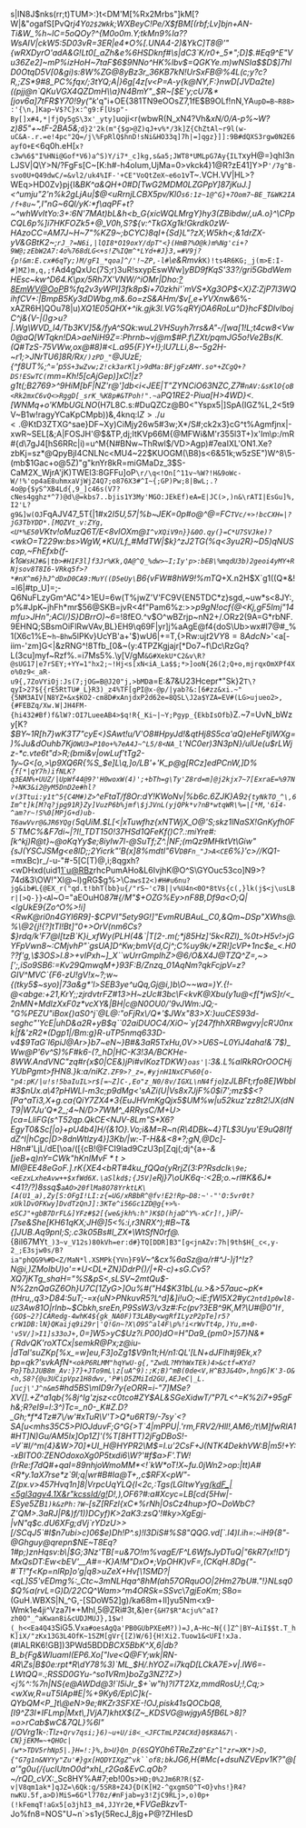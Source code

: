s|IN8J$nks(rr;t)TUM>:}t<DM'M[%Rx2Mrbs"]kM[?W|&"$o%BgTk^hWUF"JtI%h`{BT@3Cu|n(*+Eqwns,eE)Ur6v,-J7WDHqa(5}_SP$gafS[PvQr*j4Y`O2$2Wk`k;WXBeyC!Pe/X$fBM[(rbf;Lv]bjn+AN-Ti&W_%h~lC=5oQOy?^{M0o0m.Y;tkMn9%Ia??WsAIV|ckW5:5D03vR=3ER|e4*O%[.UNA4-2)&YkC]T8@'"{wRXDyrO'adA&G!Lt0[_aZh&e%6HSDknf#\s|dC3`K/r0+_5*";D]$.#Eq9^E"Vu36Ze2]~mP%izHoH~7taF$6$9NNo^HK%lbv$=QGKYe.m)wNSIa$$D$]7hlD0OtqD5V[0&gi)s:8W%ZG@8yBz3r_36KB7kN!UrSxFB@%4L(c;y?c?R,;ZS*9#8_PC%fqx/;3tYQ;A|}6g[4z[v<P=A-y{k@NY,F:}nwD[JVDa2te)((pjj@n`QKuVGX4QZDmH\\a}N4BmY"_$R~[$E'y;cU7&*[jov6a]7tFR$Y70!9y("k*'q"i+OE{381TN9eOOsZ7,1fE\$B9OLf!nN,YA`upD=B~R88>:'{\n,]Kap~V$?C}x:^g9:F[Usp"-By[]x#4,*|fjOy5gS\3x'_yty]`uoji<r(wbwR(N_xN4?Vh&*xN/0/A-p%~W?z)85"+~tF-2BA5&;*`d}2'2k(m"{$g>@Z)qJ+v%*/3k]Z{ChZtAl~r9l(w-uC&A-.r.=e!4pc"2Q=/j\%FpRlQ$hnD!sNi&HO33q]7h|=]qgz}]]:9B#dQXS3rgw0N2E6ayfO+E`<6q0h.eH[`x?c3w%6$"I%HNi@Gof*V6)a^S)Y/i7*_c]kg,s&a5;JWT8*UMLpG7Ay{ILT`xyH@=}qhI3nLJSV|Q\Y>N/?FgFs[C~[K:h#-h4oIum,UjMa=0>vkck4}1@R?zE41\]Y>P`'/7g^B-svo0U+Q49dwC/=&vl2/uk4%IF-'+CE"VoQtZeX~e6o1`vT~.VCH.VV|HL>?WEq>HD0Zv}pj{I&_BK^a&QH+0#D[TwG2MDM0LZGPpY]87jKuJ.]<^umju"2'n%k2gLjAu|$@<uRrnjLCBX5pv/Kl0`s6:1z~1@^G}+7Oom7~BE_T&WK2IA/f+8u`~",I"nG~6Ql/yK:*f\aqPF+t?~^whWvItYo:3+:6N'7MAt)bL&h<b_G{xicWQLMrgY}hy3\(ZBibdw/,uA.o}^\CPpCQL6p\%]i7HKFOZk5+@_V0h,S?${v:^TkGXg1k!Gkrdk0zW-HAzoCC=AM7J~H~7"%KZ9~\;bCYC}8qI+{Sd}L"?zX;W5kh<;&1drZX-yV&GBtK2~;`rJ_?=N6i,|lQI8*O19oxY/dpT"<}(HmB?%O@k)m%Ng'ci+?9W@;zEbW2A7:4o%768dLG<+s!Z%IQm^*LYd+#J}3,=#V9j?{p!&m:E.cx#6qTy;)M/gF1_*qoa]^/'!~ZP,-l#`\e&Rmvk_`K)!ts4R6KG;_j(m>E:I-#]MZ)m,q,;f`Ad4gQxUc(7S;r)3uR!sxypEswWw]*yBD9fKqS'33?/gri5GbdWemHEsc~kw^D64.K\px/5Rh7X'VNW/^iOMr|Dho:<?8EmWV@OoP>B%fq2v3yWPl]3fk8p$i+70zkhi'`mVS*Xg3OP$<X}Z:ZjP7l3WQihfCV+:|BmpB5Ky3dDWbg,m&.6o=zS&AHm/$v[,e+YVXn*w&6%-xAZR6H]QOu78|u)*XQ1E05QHX+_^ik.gjk3l.VG%qRYjOA6RoLu^D}hcF$DlvIbojC^j&{V-|()g>u?|.Wg\WVD_I4/Tb3KV]5&/fyA^SQk:wuL2VHSuyh7rrs&A"-/[wa[*1!L;t4cw8<Vw0@aQ[WTqkn!DA>aeNiH9Z=:Phrnb~v*j@m$#P.f\ZXt/pqmJG5o!Ve2Bs(K.(Q#TzS-75VWw,ox@#8)#<L.a95{F}Y+!};lU7LLi\,8~-5g2H-~r1;_>JNrTU6]8R/R`X/)zPD_"`@JUzE;{^f8UT%;^='p`5S+3wZvw;Z!ck3arKlj>9dMa:BFjgFzAMY.so*+ZCgQ+?DS!ESwTC(`*mm=Kh!5[cAjGep)]xC!|z?g1t(;B2769>^9HiM[bF|NZ'r@']db<i<JEE|T"ZYNCiO63NZC,Z7#`nAV:&sKlO{oB<Rk2mxC6vQ<>RggD[_srK_%K8p#&TPoh!".~a`PQ1RE2\-P*iua[H>4WD}<.[WNMq+o'KMbUGLNO*(H7L8C.s:#DuQZCz@B0<"Yspx5|]SpA(IGZ%L,2<5t9V~B1w!ragyYCaKpCMpb))&,4knq:l$Z>./u<.$@KtD3ZTXG^sae}DF~Xy)CiMjy26w5#3w;X*/S#;ck2x3}cG^t%Agmfjnx|-xwR~SEL[&;A|FOSJH'@$&TP,dj;ItKVp66M{@MFWi&M'r355l3T+)x'Im\p:/mR#{d\7gJ4[hS6RRc|i)=u^M{N#BNw~ThRwl$/VD>Agp)#7eaIXL'ON1.Xe?zbKj=sz*@QpyBjI4CNLNc<MU4~22$KUOGM(\B8)s<6&51k;w5zSE")W^8\5-(mb$1Gac+o@5Z)"g"knYr8kR=miGMaDz_3$S-CaM2X_WjrA'jK)TWEl3:8GFFu]oP`\r/\q<!On[^11v~%W?!H&9oWc-W/!%'op4aE8uhmxaVjWjZ4Q7;o876X3#^I~{;GP)Pw;8|BwL;.?4o@p{$yS^XB4Ld{,9_]c46s(V7?cNes4gghz*^7)@d\@=kbs7..bjis1Y3My'MGO:JEkEf)eA=E|JC(>,)n&\rATI|EsGu]%,I2'L?g9&]w(OJ`FqAJV47_5T{|1#x2*I5U,57|%b~JEK=0p#o@^@=FC`TVc/+>!bcCXH=|?jG3TbYDD*.[MQZVt_v:ZYg,<U*%E50`VKtv!oMuzQ6T/E<8vlOXm@`I^vXQiV9n}}&0O.qy(}=C*U7SVJke)?`<wkO=T229w:bs>WgW\,*KU/Lf_#MdTW|$k}^zJ2TG(%q<3yu2R}~D5)qNUScap,~FhEfxb{f-k1`GWsHJ#&|tb>#H1F3l]f3Jr%Kk,QA@^Q_%dw>~I;Iy'p>:bEB\%mqdU3b)2geoi4yMY+RNjsov8T8I6-VRkq5f>?*#nX^m6}hJ^dDxD0CA9:MuY((D5eUy\`B6{vFW#8hW9!%mTQ*+X.n2H$X`g1((Q*&!=l6|#tp_U]=;-Q6NuFLzyGm^AC"4>1EU=6w(T%jwZ'V'FC9V{EN5TDC*z}sgd,~uw*s<8JY:,p%#JpK~jhFh*mr$56@SKB=jvR<4f"Pam6%z:>>*p9gN!ocf{@<Kj,gF5Imj"14mfu>JHn";ACI/)S}DBrrO)~6*=!8fEO.^v$O^wBZrjp~nN2+/.ORz2(9A=G*rbNF.9EHNQ;SBsmOiFlRwVAv,BL}EH9\q69F|yr]j%aAgE@f4{doS\Ub>wx#I7@#_%1(X6c1%E~`h~Bhw`5lPKv}UcYB'a+'$)wU6|+=T,{>Rw:uj$t2VY8=8AdcN$>'<a[-iim-'zm]G<|&zRNG^!8Tfb\_[0&~(y:4TPZKgjajr[\*Do7~f\Dc\RzGq?L(3cu]myf~Rzf%.=i7Ms5%.\y[V/gM`&G#XekU*C2&v\R?@sUG17|e7rSEY;+YY=1"hx2;~!Hj<s[xN<iA_La$$;*>]ooN{26(2;Q+o,mjrqxOmXPf4Xo%0z9<_aR-u9{,7ZoVYiOj:Js(7;jOG=B@J20"j,>bMD`a=E:&7&U23Hcepr*\"Sk}2`T\?qyI>27${{rE5RtTU#_L}R3)_z4%TF[gPI@x-@p/|yab?&:[6#zz&xi.~"{5NM3AIV[N8YZ+&x$KO2-cm8D#xAnjdxP2d62e=8QSL\J2a$YZA=EV#(LG>ujueo2>,{#FEBZq/Xw.W|JH4FM-{hi432#Bf)f&lW?:OI7LueeAB4>$q!R{_Ki~|~Y;Pgyp_{EkbIsOfb`}Z.~7=UvN_bWzy[K?*$BY~1R[_h7}wK3T7"cyE<}SAwt!u/V'O8#HpyJd!&qtHj8S5ca_'aQ)eHeFtjlWXg=)%Ju&dOuhb7Kj`OWU3=P10o+%7eA4J~^L5/8<NA_l`'NC0er)3N3pN}/ulUe(u$rLWjz-*c.vte6t"d>R;(bmi&v|owLuf'tTg2-1y~G<[o,>\p9XQ6R{%S$%n@jB>IimvBRVfe=Ug[=4\8>d~+1c1uHJVu-|%bdk:S9<z7CzTeUyT;Y<A_^Ym^"5k^N/e06#~s\!LsLk[/l+tYg<"@0]2*?dt<MWAq(<kRU||W6^p6yzJ.]`^Uxr72FO;lcRU|`[^3-.myy?RE078B<B(a$_$e]L\q,]o/LB'+'K_p@g[RCz]edPCnW,]D%`{f[*|qY7h)ifNLK?q3EAN%+UUZ/|UpWf44@9?'H0woxW(4)';+bTh=g\Ty'Z8rd=m]@j2kjx7~7[ExraE=%97N?+NK3&i2@yM5DnD2e#hl?v(3Ttui:y1t^5{C4M#)Z>`^eFtaT/f8Or:dY!KWoNv|%b6c.6ZJK}A9`2{tyNkTO_^\,6Im^t]k[M?q?jpg91R}Zy]VuzP6b%jmf\$jJVnL(yjQPk*v?nB*wtqWR\%=|[*M,'614-^am?r~!S%0[MPjG+d)ub-T6awVvr@&JR6YQg(`5qUiM.$L[<|xTuwfhz{xNTWjX_O@'S;skz1lNaSX!GnKyfh0F5`TMC%&F7di~|?I!_TDT150!37HSd1QFeKf()C?.:miYre#:[k^kj)R@t}~@oKqYy$e;8iyIw7l-@SuTf;Z^.|NF;(mQz9MHktVt\Giw"{sJ(YSCJSMg<e8lD;;2Yicrk"'B(x]8%mdtI"6V`DBFn_"J>A<CE`6%}'c>//KQ1-*=mxBc)r_/-u-"#-5[C[T)@,i;8qgxh?<wDHxd(uid1<1`u@RBz>rhcPumAHo&L6IvjhK@O^S\GYOuc53co]N9>?74d&3\OW!"Xl@~l)gRG$g%>\C`awsI2<)#H#u6nu?jg&ib#L{@EX_r("qd.t!bhT(bb}u{/"rS~'c7B||v%U4n<0O*8tVs{c(,}lk(j$<j\usLBr|[>Q-}}<A`l~O="aEOuH0*87#{/M"$+OZG%Ey>nF8B,Df9a<O;Q|<lgUkE9{Zo^O%>!i]<RwK@ri0n4GYl6R9]-$CPVI"5ety9G!]"EvmRUBAuL_C0,&Qm~DSp"XWhs@.%\@2{j!{?]tTl!Bt]"0+>OrV(nm6Cs?$}rdq/k'F7@l[tzB`K}i_xfWy(PLH(4&`|T[2-.m(;*j85Hz]'5k<RZl)_%0t>H5v!>jGYFpVwn8~:CMjvhP"`gsUA]D^Kw;bmV{d,Cj^;C%uy9k/*ZR!]cVP+1nc$e_<.H0??f'g,\$3OS>l.8>+vIPxh~]_X``wUrrGmplhZ>@6/O&X4J@TZQ^Z=,~>[';,iSo9SB6:=Kv29QmwqM+}93F:B/Znzq_01AqNm?qkFcjpV=z?GIV^MVC`{F6-zU!gV!x~?;w~{(tky5$~syo)|73a&g*'l>SEB3ye^uQq,Gj@i,)b\O~~wa=)Y.{!-@<abge:+21,KrY;;zjrdvtrFZ#13>H~zUc#3bc\F<kvK@Xbu(y1u@<f[*jwS]r/<_2nMN+MdlzXxF0z*vcXY&|BH|c@N0OU0/'9vJWm:JQ;-"G%PEZU"iBox{)aS0^j`@L@:"oFjRx\/Q*'$JWx"83>X:}uuCES93d-seghc"'YcE|uhD&a2R+yB$q``02aiDUOC4/XiO~`y[247fhhXRBwgvy|cR'J0nxk|f&'zR2*(Dgp1|/Bm:g}R-uTP5nmq633D-v4$9TaG`l6piJ@Ar>}b7~eN~}B#&3aR5TxHu,0V>>U6S~L0YiJ4aha!&`7$)_Ww@P'6v^S)%F#k6-(?_hD|HC-K3!3A/BCKHe-8WW.AndVNC"zq#r{x$0|CE&)jPi#vIKozTDKW`}oas'|`:3&.L%_alRkROrOOCHjYUbPgmt>fHN8.}k:a/niK`Z.ZF9>?_z=,#yjnH1NxCF%60{o-"p4:pK/|u!s!5baIuIL>r$[=~Z]C-,Eo"z_N0/8v/IGXL\nN4fjo`)zJLBFt;rfo8E]Wbbl#3$nUx.a\4?pHWLl-m3c;p9dMg<'sAZi(U|Vs8x7JjF%0$i7';mz$$<?[Pa^aTi3,X+g.ca{QiY7ZX4*3{EuJHVmKgQjx5$UM%w|u52kuz'zz8t2!JX(dNT9|W7Ju'Q*2_;4~N/D>7WM^_4RRysC/M+U>[ca=LliFG(s^T52qp.QkCE<NJV-8Lm"S*X6?EgyT0&Sc[|o}+pU4b4]H/{&1O}.Vo;i&M=R~n(R\4DBk~4}TL$3Uyu'E9uQ8l1fdZ^I|hCgc|D>8dnWtlzy4}]3Kb/|w:-T-H&_&<8\*?;gN,@Dc]-H8*n#'LjL/dE[\oa/([{cB!@FCI9lad9CzU3p[Zqj(;dj^{a+-_&[jeB+q)nY=CWk"hK$nIMvF*t>MI@EE48eGoF.$\].rK{XE4<bRT#4ku_fQQa{yRrjZ(3:P?RsdcI`k\9e;<eEzxLxheAvw++$xfWd6X.\aSlkd$;{J5V]e`Rj}7\oUK6q\-:<2B;o.~rl#K&6J*<41?/?)8ssq$`aAO>20flMa8O78YrktLK\[A(U1_a),Zy[S:OFgI!LI:z{=UG/xRBbR^@fv!E2!Rp~D8:~'-"'O:5vr0t?xUklDvOFKwy]DvdTzQnJ]:3KTe^i56Gc1ZD@g{+>%-eSCJ"+gbB7DrFL&]YFz#$2[{we&jkh%:h")K$D(hjaD^Y%-xCr]!,}`iP/-[7se&She[KH61qKX;JH@]5<%:i,r3NRX^);#B~T&{]JUB.Aq9pnI;S;.c3k05Bs#l_ZX*\WtSfN0rf@._{8iI67MYt`_)3~v_V12s)80kVh=er:d#}TQ[DDR]B3"[g<jnAZv:7h|9th$H{_c<,y-2_;E3sjw0s/B?ia"phQG9%#D<Z/MaN*l.XSMPk{YVn}F9`_V~^&cx%6aSz@a/r#^J-)j1^!z?N@i,)ZMoIbU)o'=*U<DL+ZN}DdrP{)/|+R-c)+sG.Cv5?XQ7jKTg_shaH="%S&pS<,sLSV~2mtQu$-N%2znQaGZ6Oh}U7C[1ZyG>]O<PRCm>u%#("H4$K31bL(u.>&>57auc~pK*(tHru,,q3>D84:5uT;-=x{uN>PNkuvR5?L^d]&]i!uO;~iE:fWl5X2#y`C2ntd1p0wl8-UZ`3Aw81O|rlnb~$Cbkh,sreEn,P9SsW3/v3z#:Fc(pv?3EB^9K,M?\U#@0"l`f,{GO$~2?]CARedg-4whK4${gk_NA0F)T3LABy<wgRfILyzP2pTe]r5?crW1DB:lN}QKaijq9i29r|'Q!Gn~?X\O9S^al4F\p%!i<rWvTt4p,)Yu,m+0-'v5V/]>I1]s33oJ+,`0=]W5>yC$Uz?i.P00)dO=H"Da9_{pm0>]57}N&*(`RdvQK'roXTCx|semkR@Px;z@iu-|dTal'suZKp[%x_=w]eu,F3]oZg1$V9n1t;H/n1:QL'[LN+dJFlh#j9Ek,x?bp=qk?'svkAfN`*<okP6RLMM"hqYwU-g{,"ZwdL?MYhWxTEk)4>&ctf=KYd?Po}TbJJUB8m_Av:}7}+JTo9mL\z[uA^9):;K;B)^mB(0de<V,H^B3J&4O>,hngG]K'3-O&<h,S8?{@u3UCipVpz1H8dwv,'P#\D5ZMiId2GU,AEJeC|_L.[ucj\'J^n&m5`#hd5BS\mlD9*r7y{eORR=i-"7]MSe?XV[].+Z^a1qb{%8j^Ig'zjsz<c0tc*o#ZY$AL&SGeXidwT/"P7L<^=K%2i7+95gFh&;R?eI9=l:3^)Tc=_n0-_K#Z.D?_Gh;*f*4Tz#7\/w'#xTuR\V'T>Q*u6RT9/-7sy`<?SA[u<mhs35C5>PIOJduvF;G^G{>T`4|mPPU|.'rm,FRV2/Hll!,AM6;/t\M]fwRlA1#HT]N)Gu/AM5lx]Op1Z]'(%T[8HTT)2jFgDBoS!-=V`#I/^m(4}&W>70]*UI_H@HYPR2\M$=I.u'2CsF+J(NTK4DekhVW:B|m5!+Y:-xBITO0:ZENOdoxoXg0P5txdi6\W?'#f$a>F'.TW!(!rRe:f7dQ#+qaI=89nhjoWmoMM*<!`kW*oT!X~fu.0jWn2>op:|tt)A#<R*y.1aX7rse*z`9l;q|wr#B#Ia@T+,,c$RFX<pW"-Z(px.v>457Hvq1n]8|VrpcUqYLQ{l<2c,:Tgs(LGItwY[vg(kdF_|<5gl3agv4.1X&r"kcssId/g!](UAB9IZ^0KC9v1=s@c0JAS<GA^Fu9mxh;zztKV34w,A+<A'LIj#3{3s|(6o_BZT\*rHSp)qFAe%aG'l)D!,),OF6?#:a#Xcyc=LB[cd{5Hw|-ESye5ZB`1)k&zPh:?W~`[sZ[RFzl{xC*%rNh|OsCz4hup>fO~DoWbC?Z'QM>.3aRJ|P&)f/1))DCyf)K>2aK3:zsQ'!#ky>XgEgj-|vN"q$c.dU6XFg;dVj`rYDzU>>[/SCqJ5`#I$n7ubi>c)06$e)Dh!P^.s)!I3DiS#%S8"QQG.vd[`.l4)l.ih=:~iH9{8"-@Ghguy@qrepn$NE~T8Eq?1#p;)znHqsv:b\|$G;3Nz'TB[=u&7O!m%vagE/F^L6WfsJyDTuQ|"6kR7(x!!D"jMxQsDT:Ew<bEV'__A#=-K}A!M"DxO*;VpOHK)vF=,(CKqH.8Dg{"-#`T!"f<Kp=nlRp]o'g|q8>uZeX+Hv[\1SMD?|<qL]S5'vEDmg%:_Ctc~3mNLHqa^8hM(ah57ORquOO|2Hm27bU#."!}NLsq0$Q%a(rvL=G)D/22CQ^Wam>^m4ORSk=SSvc_\7$gjEoKm;S8o%/x?"k-FJf/\JfAfNHY>$=(GuH.WBXS|N_^G,-[SDoW52]g)/ka68m+Il]yu5Nm<x9-Wmk1e4ji^Vza7I*+MhI,5@ZRi#3t,&)e`r{&H7$R"Acju%^aI?zh0O"_^aKwan8i&cUDJMUJ},1$w!(_h<<Ea4Q43`SiG5.V`xa#oesAgQa'PB0GUbPXEeM?))=J,A~Hc~N{(]Z^|BY~AiI$$t.T_hK]iX/"zKx13G3L4OfK~1SZM[gVr{[Z)W/6]{H!Xi2.Tuow1&<UFI!xJa.`(#lALRK6!GB])3PWd5BDD*BCX5BbK^X,6|db?B_b{Fg&WIuamI(EP6.Xo["Ive<*Q@FY;wk|RN-4R\Zs|B$0e:rpt*R\dY78%3)`ML_$H/.hYOZ=i7kqD[LCkA7E>v|.lW6=-LWtQQ=.;RSSD0GYu-^so1VRm}boZg3NZ?Z>)<j%^:%7n|NS{e@AWDd@3!\`l5*iJr_$+`w"h)?I7T2Xz,mmdRosU;!,Cq;><wXw,R=uT5IAp#E|%+9Ky6/Ep\C]k(-QYbQM<P_]t\@eN>9e;#KZr3SFXE-!OJ,pisk41sQOCbQ8,[I9^Z3I*IFLmp|Mxt\,]VjA7)khtX${Z~_KDSVG@wjgyA5fB6L>8]?=o>rCab$wC&7QL}%_6l"(/OVrg1k-:Tl`z+Qrv7qsi;}6)~u+U/i8<_<JFCTmLPZ4CXd}0$K8A&7\-CN}jEKM=~+QHOc|(w*>TDV5rhNp5|.}H=!:}%,b>U}Qn_D{6S`QY0h6TReZz`0^Ez^l"zr=XK*)>D,{"G7g1n&NYYy"Zu'#}gx[HQDYIXgZ^vk``of8;b`kJG6,H{#Mc(+dsuNZVEpv1K?"_@[a'"g0u{/{uclUtnO0d^xhL,r2Ga&EvC.qOb?~/rQD_cVX:*_Sc8HY%A#7;eb!00s>`HD;0%2Jm6R?R($Z-v|V8qm1ak*]qJZ=\6Qk:g/5SR8+Z4J{D(K[H2-^gxgmSO^T<O}vhs!}R4?nwKU.5f,a>D)MiS=6G*l770z/#nFjab=y3!ZjC9RLj>,o)0p+(!kFemqT!aGx5[o3jhI3_m4,JJYr2`e\,\*F$VGeBkzv%2c$T-Jo%fn8=NOS"U~n`>s1y{5RecJ_8jg+P@?ZHIesD